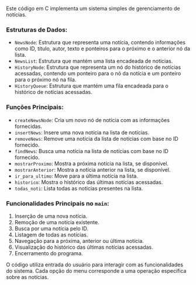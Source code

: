 Este código em C implementa um sistema simples de gerenciamento de notícias.

### Estruturas de Dados:
- `NewsNode`: Estrutura que representa uma notícia, contendo informações como ID, título, autor, texto e ponteiros para o próximo e o anterior nó da lista.
- `NewsList`: Estrutura que mantém uma lista encadeada de notícias.
- `HistoryNode`: Estrutura que representa um nó do histórico de notícias acessadas, contendo um ponteiro para o nó da notícia e um ponteiro para o próximo nó na fila.
- `HistoryQueue`: Estrutura que mantém uma fila encadeada para o histórico de notícias acessadas.

### Funções Principais:
- `createNewsNode`: Cria um novo nó de notícia com as informações fornecidas.
- `insertNews`: Insere uma nova notícia na lista de notícias.
- `removeNews`: Remove uma notícia da lista de notícias com base no ID fornecido.
- `findNews`: Busca uma notícia na lista de notícias com base no ID fornecido.
- `mostrarProximo`: Mostra a próxima notícia na lista, se disponível.
- `mostrarAnterior`: Mostra a notícia anterior na lista, se disponível.
- `ir_para_ultimo`: Move para a última notícia na lista.
- `historico`: Mostra o histórico das últimas notícias acessadas.
- `todas_noti`: Lista todas as notícias presentes na lista.

### Funcionalidades Principais no `main`:
1. Inserção de uma nova notícia.
2. Remoção de uma notícia existente.
3. Busca por uma notícia pelo ID.
4. Listagem de todas as notícias.
5. Navegação para a próxima, anterior ou última notícia.
6. Visualização do histórico das últimas notícias acessadas.
7. Encerramento do programa.

O código utiliza entrada do usuário para interagir com as funcionalidades do sistema. Cada opção do menu corresponde a uma operação específica sobre as notícias.
